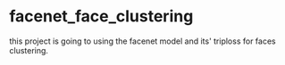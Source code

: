 # facenet_face_clustering
this project is going to using the facenet model and its' triploss for faces clustering.
